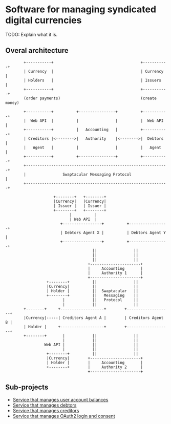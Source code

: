 Software for managing syndicated digital currencies
===================================================

TODO: Explain what it is.


Overal architecture
-------------------

```
        +-----------+                                      +-----------+
        | Currency  |                                      | Currency  |
        | Holders   |                                      | Issuers   |
        +-----------+                                      +-----------+
        (order payments)                                   (create money)

        +-----------+          +----------------+          +-----------+
        |  Web API  |          |                |          |  Web API  |
        +-----------+          |   Accounting   |          +-----------+
        | Creditors |<-------->|   Authority    |<-------->|  Debtors  |
        |   Agent   |          |                |          |   Agent   |
        +-----------+          +----------------+          +-----------+
        +--------------------------------------------------------------+
        |                Swaptacular Messaging Protocol                |
        +--------------------------------------------------------------+
```

```
                     +--------+   +--------+
                     |Currency|   |Currency|
                     | Issuer |   | Issuer |
                     +--------+   +--------+
                            |          |
                            | Web API  |
                        +-----------------+          +-----------------+
                        | Debtors Agent X |          | Debtors Agent Y |
                        +-----------------+          +-----------------+
                                      ||                ||
                                      ||                ||
                                      ||                ||
                                    +----------------------+
                                    |     Accounting       |
                                    |     Authority 1      |
                                    +----------------------+
                  +--------+          ||                ||
                  |Currency|          ||                ||
                  | Holder |          ||  Swaptacular   ||
                  +--------+          ||   Messaging    ||
                         |            ||   Protocol     ||
                         |            ||                ||
        +--------+     +-------------------+        +-------------------+
        |Currency|-----| Creditors Agent A |        | Creditors Agent B |
        | Holder |     +-------------------+        +-------------------+
        +--------+       |            ||                ||
                         |            ||                ||
                 Web API |            ||                ||
                         |            ||                ||
                  +--------+          ||                ||
                  |Currency|        +----------------------+
                  | Holder |        |     Accounting       |
                  +--------+        |     Authority 2      |
                                    +----------------------+
```


Sub-projects
------------

* [Service that manages user account balances](https://github.com/epandurski/swpt_accounts)
* [Service that manages debtors](https://github.com/epandurski/swpt_debtors)
* [Service that manages creditors](https://github.com/epandurski/swpt_creditors)
* [Service that manages OAuth2 login and consent](https://github.com/epandurski/swpt_login)
